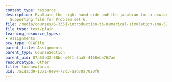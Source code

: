 ```yaml
---
content_type: resource
description: Evaluate the right-hand side and the jacobian for a newton's method.
  Supporting file for Problem set 6.
file: /media/courses/6-336j-introduction-to-numerical-simulation-sma-5211-fall-2003/7a1da3d913718e9472c5aad78a7020f0_loadnewton.m
file_type: text/plain
learning_resource_types:
- Assignments
ocw_type: OCWFile
parent_title: Assignments
parent_type: CourseSection
parent_uid: 07a53e32-68bc-d0f1-3aa5-4168ebe767ad
resourcetype: Other
title: loadnewton.m
uid: 7a1da3d9-1371-8e94-72c5-aad78a7020f0
---
```

